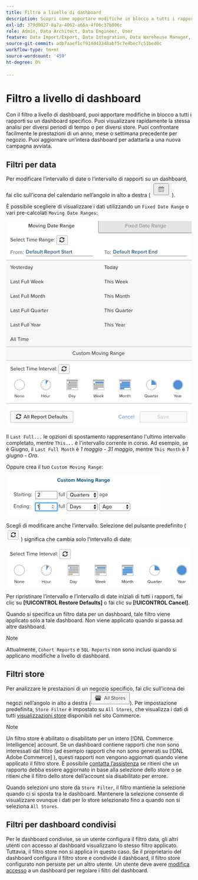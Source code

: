```yaml
---
title: Filtro a livello di dashboard
description: Scopri come apportare modifiche in blocco a tutti i rapporti su un dashboard specifico.
exl-id: 379d0027-8a7a-4062-a66a-4f06c37b806c
role: Admin, Data Architect, Data Engineer, User
feature: Data Import/Export, Data Integration, Data Warehouse Manager, Commerce Tables
source-git-commit: adb7aaef1cf914d43348abf5c7e4bec7c51bed0c
workflow-type: tm+mt
source-wordcount: '459'
ht-degree: 0%

---
```


# Filtro a livello di dashboard

Con il filtro a livello di dashboard, puoi apportare modifiche in blocco a tutti i rapporti su un dashboard specifico. Puoi visualizzare rapidamente la stessa analisi per diversi periodi di tempo o per diversi store. Puoi confrontare facilmente le prestazioni di un anno, mese o settimana precedente per negozio. Puoi aggiornare un’intera dashboard per adattarla a una nuova campagna avviata.

## Filtri per data

Per modificare l’intervallo di date o l’intervallo di rapporti su un dashboard, fai clic sull’icona del calendario nell’angolo in alto a destra (![calendario](../../assets/calendar-button.png)).

È possibile scegliere di visualizzare i dati utilizzando un `Fixed Date Range` o vari pre-calcolati `Moving Date Ranges`:

![spostamento di intervalli di date](../../assets/moving_date_ranges.png)

Il `Last Full...` le opzioni di spostamento rappresentano l&#39;ultimo intervallo completato, mentre `This...` è l&#39;intervallo corrente in corso. Ad esempio, se è Giugno, il `Last Full Month` è _1 maggio - 31 maggio_, mentre `This Month` è _1 giugno - Ora_.

Oppure crea il tuo `Custom Moving Range`\:

![intervallo di spostamento personalizzato](../../assets/custom-moving-range.png)

Scegli di modificare anche l’intervallo. Selezione del pulsante predefinito (![intervallo di tempo predefinito](../../assets/time_interval_default.png)) significa che cambia solo l’intervallo di date:

![intervallo di tempo](../../assets/time_interval.png)

Per ripristinare l’intervallo e l’intervallo di date iniziali di tutti i rapporti, fai clic su **[!UICONTROL Restore Defaults]** o fai clic su **[!UICONTROL Cancel]**.

Quando si specifica un filtro data per un dashboard, tale filtro viene applicato solo a tale dashboard. Non viene applicato quando si passa ad altre dashboard.

>[!NOTE]
>
>Attualmente, `Cohort Reports` e `SQL Reports` non sono inclusi quando si applicano modifiche a livello di dashboard.

## Filtri store

Per analizzare le prestazioni di un negozio specifico, fai clic sull’icona dei negozi nell’angolo in alto a destra (![Filtro store](../../assets/store-filter.png)). Per impostazione predefinita, `Store Filter` è impostato su `All Stores`, che visualizza i dati di tutti [visualizzazioni store](https://experienceleague.adobe.com/docs/commerce-admin/stores-sales/site-store/store-views.html) disponibili nel sito Commerce.

>[!NOTE]
>
>Un filtro store è abilitato o disabilitato per un intero [!DNL Commerce Intelligence] account. Se un dashboard contiene rapporti che non sono interessati dal filtro (ad esempio rapporti che non sono generati su [!DNL Adobe Commerce] ), questi rapporti non vengono aggiornati quando viene applicato il filtro store. È possibile [contatta l’assistenza](https://experienceleague.adobe.com/docs/commerce-knowledge-base/kb/troubleshooting/miscellaneous/mbi-service-policies.html) se ritieni che un rapporto debba essere aggiornato in base alla selezione dello store o se ritieni che il filtro dello store dell’account sia disabilitato per errore.

Quando selezioni uno store da `Store Filter`, il filtro mantiene la selezione quando ci si sposta tra le dashboard. Mantenere la selezione consente di visualizzare ovunque i dati per lo store selezionato fino a quando non si seleziona `All Stores`.

## Filtri per dashboard condivisi

Per le dashboard condivise, se un utente configura il filtro data, gli altri utenti con accesso al dashboard visualizzano lo stesso filtro applicato. Tuttavia, il filtro store non si applica in questo caso. Se il proprietario del dashboard configura il filtro store e condivide il dashboard, il filtro store configurato non persiste per un altro utente. Un utente deve avere [modifica accesso](../../data-user/dashboards/share-dashboard-with-users.md) a un dashboard per regolare i filtri del dashboard.
